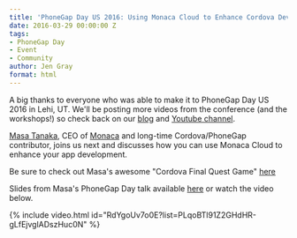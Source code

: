 ```yaml
---
title: 'PhoneGap Day US 2016: Using Monaca Cloud to Enhance Cordova Development'
date: 2016-03-29 00:00:00 Z
tags:
- PhoneGap Day
- Event
- Community
author: Jen Gray
format: html
---
```


A big thanks to everyone who was able to make it to PhoneGap Day US 2016 in Lehi, UT. We'll be posting more videos from the conference (and the workshops!) so check back on our [blog](https://phonegap.com/blog/tag/phonegap-day/) and [Youtube channel](https://www.youtube.com/user/PhoneGap).

[Masa Tanaka](https://twitter.com/massie), CEO of [Monaca](https://monaca.io/) and long-time Cordova/PhoneGap contributor, joins us next and discusses how you can use Monaca Cloud to enhance your app development.

Be sure to check out Masa's awesome "Cordova Final Quest Game" [here](https://github.com/masahirotanaka/cordova-final-quest)

Slides from Masa's PhoneGap Day talk available [here](http://www.slideshare.net/monaca_mobi/monaca-and-onsen-ui-powerful-hybrid-app-development-framework) or watch the video below.

{% include video.html id="RdYgoUv7o0E?list=PLqoBTl91Z2GHdHR-gLfEjvglADszHuc0N" %}
